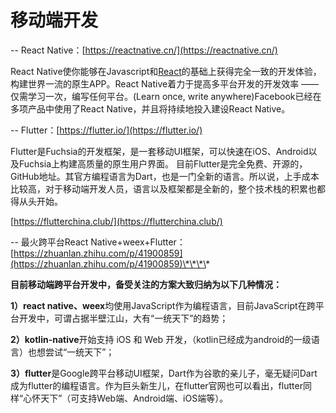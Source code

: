 # 移动端开发

-- React Native：[https://reactnative.cn/](https://reactnative.cn/)

React Native使你能够在Javascript和[React](http://facebook.github.io/react/)的基础上获得完全一致的开发体验，构建世界一流的原生APP。React Native着力于提高多平台开发的开发效率 —— 仅需学习一次，编写任何平台。\(Learn once, write anywhere\)Facebook已经在多项产品中使用了React Native，并且将持续地投入建设React Native。

-- Flutter：[https://flutter.io/](https://flutter.io/)

Flutter是Fuchsia的开发框架，是一套移动UI框架，可以快速在iOS、Android以及Fuchsia上构建高质量的原生用户界面。 目前Flutter是完全免费、开源的，GitHub地址。其官方编程语言为Dart，也是一门全新的语言。所以说，上手成本比较高，对于移动端开发人员，语言以及框架都是全新的，整个技术栈的积累也都得从头开始。

[https://flutterchina.club/](https://flutterchina.club/)

-- 最火跨平台React Native+weex+Flutter：[https://zhuanlan.zhihu.com/p/41900859](https://zhuanlan.zhihu.com/p/41900859)\*\*\*\*

**目前移动端跨平台开发中，备受关注的方案大致归纳为以下几种情况：**

**1）react native、weex**均使用JavaScript作为编程语言，目前JavaScript在跨平台开发中，可谓占据半壁江山，大有“一统天下”的趋势；

**2）kotlin-native**开始支持 iOS 和 Web 开发，（kotlin已经成为android的一级语言）也想尝试“一统天下”；

**3）flutter**是Google跨平台移动UI框架，Dart作为谷歌的亲儿子，毫无疑问Dart成为flutter的编程语言。作为巨头新生儿，在flutter官网也可以看出，flutter同样“心怀天下”（可支持Web端、Android端、iOS端等）。

